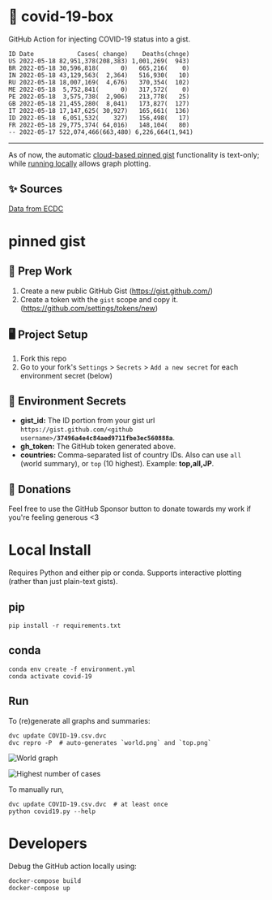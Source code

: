 # 🏥 covid-19-box

GitHub Action for injecting COVID-19 status into a gist.

```
ID Date            Cases( change)    Deaths(chnge)
US 2022-05-18 82,951,378(208,383) 1,001,269(  943)
BR 2022-05-18 30,596,818(      0)   665,216(    0)
IN 2022-05-18 43,129,563(  2,364)   516,930(   10)
RU 2022-05-18 18,007,169(  4,676)   370,354(  102)
ME 2022-05-18  5,752,841(      0)   317,572(    0)
PE 2022-05-18  3,575,738(  2,906)   213,778(   25)
GB 2022-05-18 21,455,280(  8,041)   173,827(  127)
IT 2022-05-18 17,147,625( 30,927)   165,661(  136)
ID 2022-05-18  6,051,532(    327)   156,498(   17)
FR 2022-05-18 29,775,374( 64,016)   148,104(   80)
-- 2022-05-17 522,074,466(663,480) 6,226,664(1,941)
```

---

As of now, the automatic [cloud-based pinned gist](#pinned-gist) functionality is text-only;
while [running locally](#local-install) allows graph plotting.

## ✨ Sources

[Data from ECDC](https://www.ecdc.europa.eu/en/publications-data/download-todays-data-geographic-distribution-covid-19-cases-worldwide)

# pinned gist

## 🎒 Prep Work
1. Create a new public GitHub Gist (https://gist.github.com/)
1. Create a token with the `gist` scope and copy it. (https://github.com/settings/tokens/new)

## 🖥 Project Setup
1. Fork this repo
1. Go to your fork's `Settings` > `Secrets` > `Add a new secret` for each environment secret (below)

## 🤫 Environment Secrets
- **gist_id:** The ID portion from your gist url `https://gist.github.com/<github username>/`**`37496a4e4c84aed9711fbe3ec560888a`**.
- **gh_token:** The GitHub token generated above.
- **countries:** Comma-separated list of country IDs. Also can use `all` (world summary), or `top` (10 highest). Example: **top,all,JP**.

## 💸 Donations

Feel free to use the GitHub Sponsor button to donate towards my work if you're feeling generous <3

# Local Install

Requires Python and either pip or conda. Supports interactive plotting (rather than just plain-text gists).

## pip

```
pip install -r requirements.txt
```

## conda

```
conda env create -f environment.yml
conda activate covid-19
```

## Run

To (re)generate all graphs and summaries:

```
dvc update COVID-19.csv.dvc
dvc repro -P  # auto-generates `world.png` and `top.png`
```

![World graph](world.png)

![Highest number of cases](top.png)

To manually run,

```
dvc update COVID-19.csv.dvc  # at least once
python covid19.py --help
```

# Developers

Debug the GitHub action locally using:

```
docker-compose build
docker-compose up
```
